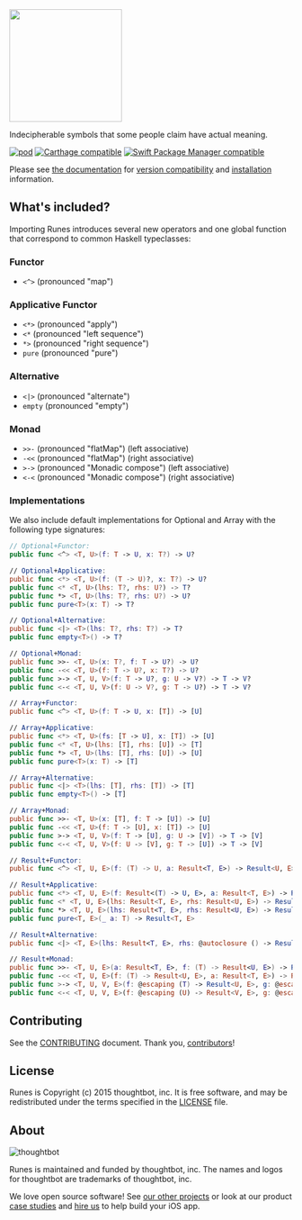 <img src="https://raw.githubusercontent.com/thoughtbot/Runes/gh-pages/Logo.png" width="200" />

Indecipherable symbols that some people claim have actual meaning.

[![pod](https://img.shields.io/cocoapods/v/Runes.svg)](https://cocoapods.org/)
[![Carthage compatible](https://img.shields.io/badge/Carthage-compatible-4BC51D.svg?style=flat)](https://github.com/Carthage/Carthage)
[![Swift Package Manager compatible](https://img.shields.io/badge/Swift%20Package%20Manager-compatible-brightgreen.svg)](https://github.com/apple/swift-package-manager)

Please see [the documentation] for [version compatibility] and [installation]
information.

[the documentation]: Documentation/
[version compatibility]: Documentation/version-compatibility.md
[installation]: Documentation/installation.md

## What's included? ##

Importing Runes introduces several new operators and one global function that
correspond to common Haskell typeclasses:

### Functor ###

- `<^>` (pronounced "map")

### Applicative Functor ###

- `<*>` (pronounced "apply")
- `<*` (pronounced "left sequence")
- `*>` (pronounced "right sequence")
- `pure` (pronounced "pure")

### Alternative ###

- `<|>` (pronounced "alternate")
- `empty` (pronounced "empty")

### Monad ###

- `>>-` (pronounced "flatMap") (left associative)
- `-<<` (pronounced "flatMap") (right associative)
- `>->` (pronounced "Monadic compose") (left associative)
- `<-<` (pronounced "Monadic compose") (right associative)

### Implementations ###

We also include default implementations for Optional and Array with the
following type signatures:

```swift
// Optional+Functor:
public func <^> <T, U>(f: T -> U, x: T?) -> U?

// Optional+Applicative:
public func <*> <T, U>(f: (T -> U)?, x: T?) -> U?
public func <* <T, U>(lhs: T?, rhs: U?) -> T?
public func *> <T, U>(lhs: T?, rhs: U?) -> U?
public func pure<T>(x: T) -> T?

// Optional+Alternative:
public func <|> <T>(lhs: T?, rhs: T?) -> T?
public func empty<T>() -> T?

// Optional+Monad:
public func >>- <T, U>(x: T?, f: T -> U?) -> U?
public func -<< <T, U>(f: T -> U?, x: T?) -> U?
public func >-> <T, U, V>(f: T -> U?, g: U -> V?) -> T -> V?
public func <-< <T, U, V>(f: U -> V?, g: T -> U?) -> T -> V?

// Array+Functor:
public func <^> <T, U>(f: T -> U, x: [T]) -> [U]

// Array+Applicative:
public func <*> <T, U>(fs: [T -> U], x: [T]) -> [U]
public func <* <T, U>(lhs: [T], rhs: [U]) -> [T]
public func *> <T, U>(lhs: [T], rhs: [U]) -> [U]
public func pure<T>(x: T) -> [T]

// Array+Alternative:
public func <|> <T>(lhs: [T], rhs: [T]) -> [T]
public func empty<T>() -> [T]

// Array+Monad:
public func >>- <T, U>(x: [T], f: T -> [U]) -> [U]
public func -<< <T, U>(f: T -> [U], x: [T]) -> [U]
public func >-> <T, U, V>(f: T -> [U], g: U -> [V]) -> T -> [V]
public func <-< <T, U, V>(f: U -> [V], g: T -> [U]) -> T -> [V]

// Result+Functor:
public func <^> <T, U, E>(f: (T) -> U, a: Result<T, E>) -> Result<U, E>

// Result+Applicative:
public func <*> <T, U, E>(f: Result<(T) -> U, E>, a: Result<T, E>) -> Result<U, E>
public func <* <T, U, E>(lhs: Result<T, E>, rhs: Result<U, E>) -> Result<T, E>
public func *> <T, U, E>(lhs: Result<T, E>, rhs: Result<U, E>) -> Result<U, E>
public func pure<T, E>(_ a: T) -> Result<T, E>

// Result+Alternative:
public func <|> <T, E>(lhs: Result<T, E>, rhs: @autoclosure () -> Result<T, E>) -> Result<T, E>

// Result+Monad:
public func >>- <T, U, E>(a: Result<T, E>, f: (T) -> Result<U, E>) -> Result<U, E>
public func -<< <T, U, E>(f: (T) -> Result<U, E>, a: Result<T, E>) -> Result<U, E>
public func >-> <T, U, V, E>(f: @escaping (T) -> Result<U, E>, g: @escaping (U) -> Result<V, E>) -> (T) -> Result<V, E>
public func <-< <T, U, V, E>(f: @escaping (U) -> Result<V, E>, g: @escaping (T) -> Result<U, E>) -> (T) -> Result<V, E>
```

## Contributing ##

See the [CONTRIBUTING] document. Thank you, [contributors]!

[CONTRIBUTING]: CONTRIBUTING.md
[contributors]: https://github.com/thoughtbot/Runes/graphs/contributors

## License ##

Runes is Copyright (c) 2015 thoughtbot, inc. It is free software, and may be
redistributed under the terms specified in the [LICENSE] file.

[LICENSE]: /LICENSE

## About ##

![thoughtbot](https://thoughtbot.com/logo.png)

Runes is maintained and funded by thoughtbot, inc. The names and logos for
thoughtbot are trademarks of thoughtbot, inc.

We love open source software! See [our other projects][community] or look at
our product [case studies] and [hire us][hire] to help build your iOS app.

[community]: https://thoughtbot.com/community?utm_source=github
[case studies]: https://thoughtbot.com/ios?utm_source=github
[hire]: https://thoughtbot.com/hire-us?utm_source=github

